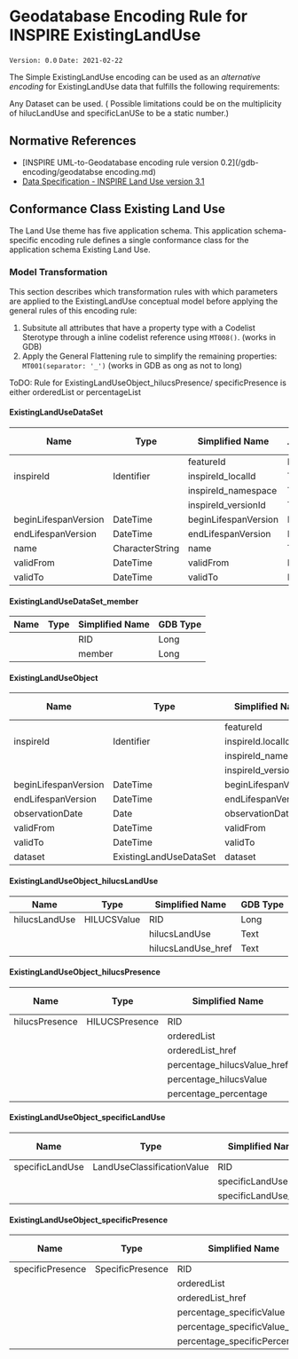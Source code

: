 # Geodatabase Encoding Rule for INSPIRE ExistingLandUse

`Version: 0.0`
`Date: 2021-02-22`

The Simple ExistingLandUse encoding can be used as an *alternative encoding* for ExistingLandUse data that fulfills the following requirements:

Any Dataset can be used. ( Possible limitations could be on the multiplicity of hilucLandUse and specificLanUSe to be a static number.)

## Normative References

* [INSPIRE UML-to-Geodatabase encoding rule version 0.2](/gdb-encoding/geodatabse encoding.md)
* [Data Specification - INSPIRE Land Use version 3.1](https://inspire.ec.europa.eu/Themes/129/2892)

## Conformance Class Existing Land Use

The Land Use theme has five application schema. This application schema-specific encoding rule defines a single conformance class for the application schema Existing Land Use.

### Model Transformation

This section describes which transformation rules with which parameters are applied to the ExistingLandUse conceptual model before applying the general rules of this encoding rule:
 

1. Subsitute all attributes that have a property type with a Codelist Sterotype through a inline codelist reference using `MT008()`. (works in GDB)
2. Apply the General Flattening rule to simplify the remaining properties: `MT001(separator: '_')` (works in GDB as ong as not to long)

ToDO: 
Rule for ExistingLandUseObject_hilucsPresence/ specificPresence is either orderedList or percentageList



#### ExistingLandUseDataSet

|Name|Type|Simplified Name|GDB Type|
|------|------|------|------|
|||featureId|Long|
|inspireId|Identifier|inspireId_localId|Text|
|||inspireId_namespace|Text|
|||inspireId_versionId|Text|
|beginLifespanVersion|DateTime|beginLifespanVersion|Date|
|endLifespanVersion|DateTime|endLifespanVersion|Date|
|name|CharacterString|name|Text|
|validFrom|DateTime|validFrom|Date|
|validTo|DateTime|validTo|Date|

#### ExistingLandUseDataSet_member

|Name|Type|Simplified Name|GDB Type|
|------|------|------|------|
|||RID|Long|
|||member|Long|

#### ExistingLandUseObject

|Name|Type|Simplified Name|GDB Type|
|------|------|------|------|
|||featureId|Text|
|inspireId|Identifier|inspireId.localId|Text|
|||inspireId_namespace|Text|
|||inspireId_versionId|Text|
|beginLifespanVersion|DateTime|beginLifespanVersion|Date|
|endLifespanVersion|DateTime|endLifespanVersion|Date|
|observationDate|Date|observationDate|Date|
|validFrom|DateTime|validFrom|Date|
|validTo|DateTime|validTo|Date|
|dataset|ExistingLandUseDataSet|dataset|Long|

#### ExistingLandUseObject_hilucsLandUse

|Name|Type|Simplified Name|GDB Type|
|------|------|------|------|
|hilucsLandUse|HILUCSValue|RID|Long|
|||hilucsLandUse|Text|
|||hilucsLandUse_href|Text|

#### ExistingLandUseObject_hilucsPresence

|Name|Type|Simplified Name|GDB Type|
|------|------|------|------|
|hilucsPresence| HILUCSPresence|RID|Long|
|||orderedList|Text|
|||orderedList_href|Text|
|||percentage_hilucsValue_href|Text|
|||percentage_hilucsValue|Text|
|||percentage_percentage|Text|

#### ExistingLandUseObject_specificLandUse

|Name|Type|Simplified Name|GDB Type|
|------|------|------|------|
|specificLandUse|LandUseClassificationValue|RID|Long|
|||specificLandUse|Text|
|||specificLandUse_href|Text|

#### ExistingLandUseObject_specificPresence

|Name|Type|Simplified Name|GDB Type|
|------|------|------|------|
|specificPresence|SpecificPresence|RID|Long|
|||orderedList|Text|
|||orderedList_href|Text|
|||percentage_specificValue|Text|
|||percentage_specificValue_href|Text|
|||percentage_specificPercentage|Text|
